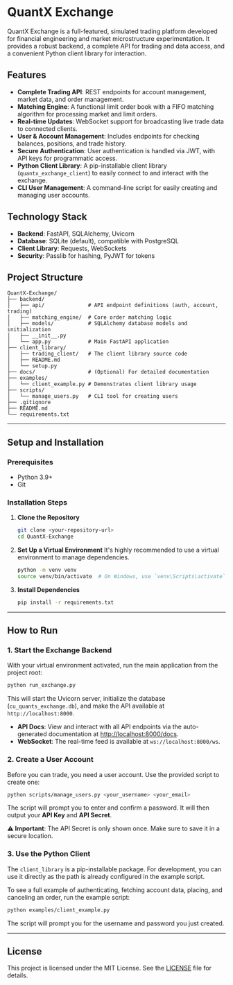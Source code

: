 # QuantX Exchange

QuantX Exchange is a full-featured, simulated trading platform developed for financial engineering and market microstructure experimentation. It provides a robust backend, a complete API for trading and data access, and a convenient Python client library for interaction.

## Features

- **Complete Trading API**: REST endpoints for account management, market data, and order management.
- **Matching Engine**: A functional limit order book with a FIFO matching algorithm for processing market and limit orders.
- **Real-time Updates**: WebSocket support for broadcasting live trade data to connected clients.
- **User & Account Management**: Includes endpoints for checking balances, positions, and trade history.
- **Secure Authentication**: User authentication is handled via JWT, with API keys for programmatic access.
- **Python Client Library**: A pip-installable client library (`quantx_exchange_client`) to easily connect to and interact with the exchange.
- **CLI User Management**: A command-line script for easily creating and managing user accounts.

## Technology Stack

- **Backend**: FastAPI, SQLAlchemy, Uvicorn
- **Database**: SQLite (default), compatible with PostgreSQL
- **Client Library**: Requests, WebSockets
- **Security**: Passlib for hashing, PyJWT for tokens

## Project Structure

```
QuantX-Exchange/
├── backend/
│   ├── api/              # API endpoint definitions (auth, account, trading)
│   ├── matching_engine/  # Core order matching logic
│   ├── models/           # SQLAlchemy database models and initialization
│   ├── __init__.py
│   └── app.py            # Main FastAPI application
├── client_library/
│   ├── trading_client/   # The client library source code
│   ├── README.md
│   └── setup.py
├── docs/                 # (Optional) For detailed documentation
├── examples/
│   └── client_example.py # Demonstrates client library usage
├── scripts/
│   └── manage_users.py   # CLI tool for creating users
├── .gitignore
├── README.md
└── requirements.txt
```

---

## Setup and Installation

### Prerequisites

- Python 3.9+
- Git

### Installation Steps

1.  **Clone the Repository**
    ```bash
    git clone <your-repository-url>
    cd QuantX-Exchange
    ```

2.  **Set Up a Virtual Environment**
    It's highly recommended to use a virtual environment to manage dependencies.
    ```bash
    python -m venv venv
    source venv/bin/activate  # On Windows, use `venv\Scripts\activate`
    ```

3.  **Install Dependencies**
    ```bash
    pip install -r requirements.txt
    ```

---

## How to Run

### 1. Start the Exchange Backend

With your virtual environment activated, run the main application from the project root:
```bash
python run_exchange.py
```
This will start the Uvicorn server, initialize the database (`cu_quants_exchange.db`), and make the API available at `http://localhost:8000`.

- **API Docs**: View and interact with all API endpoints via the auto-generated documentation at [http://localhost:8000/docs](http://localhost:8000/docs).
- **WebSocket**: The real-time feed is available at `ws://localhost:8000/ws`.

### 2. Create a User Account

Before you can trade, you need a user account. Use the provided script to create one:
```bash
python scripts/manage_users.py <your_username> <your_email>
```
The script will prompt you to enter and confirm a password. It will then output your **API Key** and **API Secret**.

**⚠️ Important**: The API Secret is only shown once. Make sure to save it in a secure location.

### 3. Use the Python Client

The `client_library` is a pip-installable package. For development, you can use it directly as the path is already configured in the example script.

To see a full example of authenticating, fetching account data, placing, and canceling an order, run the example script:
```bash
python examples/client_example.py
```
The script will prompt you for the username and password you just created.

---

## License

This project is licensed under the MIT License. See the [LICENSE](LICENSE) file for details.
